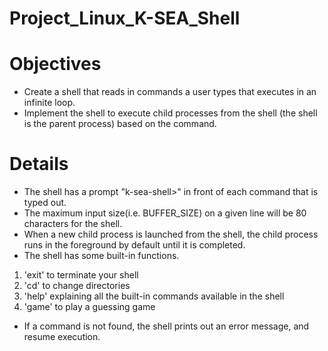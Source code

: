 # Project_Linux_K-SEA_Shell

# Objectives
* Create a shell that reads in commands a user types that executes in an infinite loop.
* Implement the shell to execute child processes from the shell (the shell is the parent process) based on the command.

# Details
* The shell has a prompt "k-sea-shell>" in front of each command that is typed out.
* The maximum input size(i.e. BUFFER_SIZE) on a given line will be 80 characters for the shell.
* When a new child process is launched from the shell, the child process runs in the foreground by default until it is completed.
* The shell has some built-in functions. 
 1. 'exit' to terminate your shell
2. 'cd' to change directories
3. 'help' explaining all the built-in commands available in the shell
4. 'game' to play a guessing game
* If a command is not found, the shell prints out an error message, and resume execution.
